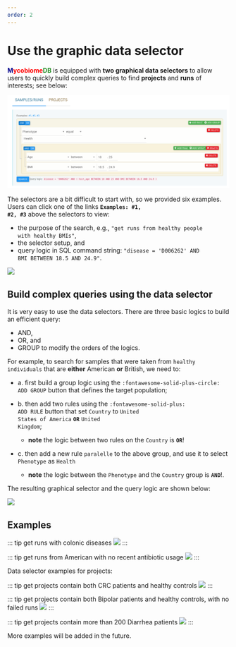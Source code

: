 ```yaml
---
order: 2
---
```

# Use the graphic data selector

<b><span style="color:darkblue">M</span><span style="color:red">ycobiome</span><span style="color:forestgreen">DB</span></b> is equipped with **two graphical data selectors** to allow users to quickly build complex queries to find **projects** and **runs** of interests; see below:

![](https://github.com/evolgeniusteam/gmrepodocumentation/blob/main/gmrepodocumentation/site/images/index/query_builder_example.png)

The selectors are a bit difficult to start with, so we provided six examples. Users can click one of the links **<code>Examples: #1, #2, #3</code>** above the selectors to view:

* the purpose of the search, e.g., <code>"get runs from healthy people with healthy BMIs"</code>,
* the selector setup, and 
* query logic in SQL command string: <code>"disease = 'D006262' AND BMI BETWEEN 18.5 AND 24.9"</code>.

![](https://github.com/evolgeniusteam/gmrepodocumentation/tree/gh-pages/usage/images/dataselectors/query_number1.png)


## Build complex queries using the data selector

It is very easy to use the data selectors. There are three basic logics to build an efficient query:

* AND,
* OR, and
* GROUP to modify the orders of the logics.

For example, to search for samples that were taken from <code>healthy individuals</code> that are **either** American **or** British, we need to:

  * a. first build a group logic using the <code>:fontawesome-solid-plus-circle: ADD GROUP</code> button that defines the target population;

  * b. then add two rules using the <code>:fontawesome-solid-plus: ADD RULE</code> button that set <code>Country</code> to <code>United States of America</code> **<code>OR</code>** <code>United Kingdom</code>;
    * **note** the logic between two rules on the <code>Country</code> is **<code>OR</code>**!

  * c. then add a new rule <code>paralelle</code> to the above group, and use it to select <code>Phenotype</code> as <code>Health</code>
    * **note** the logic between the <code>Phenotype</code> and the <code>Country</code> group is **<code>AND</code>**!.

The resulting graphical selector and the query logic are shown below:

![](https://github.com/evolgeniusteam/gmrepodocumentation/tree/gh-pages/usage/images/dataselectors/qbexample1.png)

## Examples

::: tip get runs with colonic diseases
![](https://github.com/evolgeniusteam/gmrepodocumentation/tree/gh-pages/usage/images/dataselectors/qbexample2.png)
:::

::: tip get runs from American with no recent antibiotic usage
![](https://github.com/evolgeniusteam/gmrepodocumentation/tree/gh-pages/usage/images/dataselectors/qbexample3.png)
:::

Data selector examples for projects:

::: tip get projects contain both CRC patients and healthy controls
![](https://github.com/evolgeniusteam/gmrepodocumentation/tree/gh-pages/usage/images/dataselectors/qbprj1.png)
:::

::: tip get projects contain both Bipolar patients and healthy controls, with no failed runs
![](https://github.com/evolgeniusteam/gmrepodocumentation/tree/gh-pages/usage/images/dataselectors/qbprj2.png)
:::

::: tip get projects contain more than 200 Diarrhea patients
![](https://github.com/evolgeniusteam/gmrepodocumentation/tree/gh-pages/usage/images/dataselectors/qbprj3.png)
:::

More examples will be added in the future.